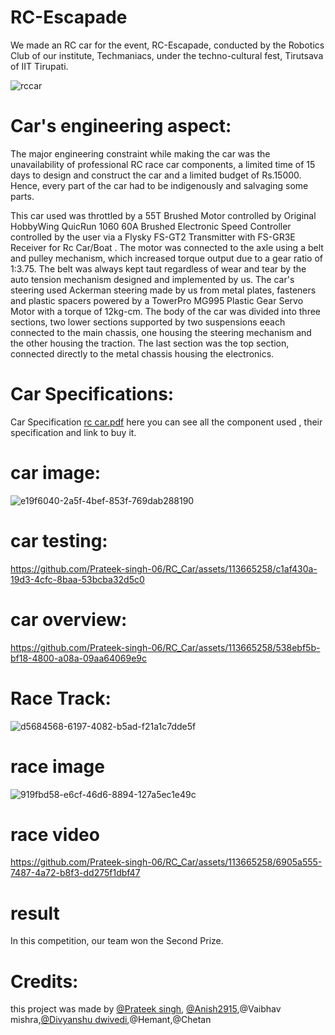 # **RC-Escapade**
We made an RC car for the event, RC-Escapade, conducted by the Robotics Club of our institute, Techmaniacs, under the techno-cultural fest, Tirutsava of IIT Tirupati.

![rccar](https://github.com/Anish2915/RC_Car/assets/137883198/e83bc6f2-3c24-4046-8c49-ba0b6e265a75)

# Car's engineering aspect:
The major engineering constraint while making the car was the unavailability of professional RC race car components, a limited time of 15 days to design and construct the car and a limited budget of Rs.15000. Hence, every part of the car had to be indigenously and salvaging some parts.

This car used was throttled by a 55T Brushed Motor controlled by Original HobbyWing QuicRun 1060 60A Brushed Electronic Speed ​​Controller controlled by the user via a Flysky FS-GT2 Transmitter with FS-GR3E Receiver for Rc Car/Boat . The motor was connected to the axle using a belt and pulley mechanism, which increased torque output due to a gear ratio of 1:3.75. The belt was always kept taut regardless of wear and tear by the auto tension mechanism designed and implemented by us. The car's steering used Ackerman steering made by us from metal plates, fasteners and plastic spacers powered by a TowerPro MG995 Plastic Gear Servo Motor with a torque of 12kg-cm. The body of the car was divided into three sections, two lower sections supported by two suspensions eeach connected to the main chassis, one housing the steering mechanism and the other housing the traction. The last section was the top section, connected directly to the metal chassis housing the electronics.



# Car Specifications:
Car Specification [rc car.pdf](https://github.com/Prateek-singh-06/RC_Car/files/12573035/rc.car.specification.pdf)
here you can see all the component used , their specification and link to buy it.  

# car image:
![e19f6040-2a5f-4bef-853f-769dab288190](https://github.com/Prateek-singh-06/RC_Car/assets/113665258/95d5de82-a79a-4ff2-81cc-726c64226374)

# car testing:
https://github.com/Prateek-singh-06/RC_Car/assets/113665258/c1af430a-19d3-4cfc-8baa-53bcba32d5c0
# car overview:
https://github.com/Prateek-singh-06/RC_Car/assets/113665258/538ebf5b-bf18-4800-a08a-09aa64069e9c
# Race Track:
![d5684568-6197-4082-b5ad-f21a1c7dde5f](https://github.com/Prateek-singh-06/RC_Car/assets/113665258/d5cb7193-cf19-4b64-83a2-7ee7366d3381)
# race image
![919fbd58-e6cf-46d6-8894-127a5ec1e49c](https://github.com/Prateek-singh-06/RC_Car/assets/113665258/b244568e-5c9d-495f-9534-323f9e51d629)
# race video
 https://github.com/Prateek-singh-06/RC_Car/assets/113665258/6905a555-7487-4a72-b8f3-dd275f1dbf47
# **result**
In this competition, our team won the Second Prize.

# Credits:
this project was made by [@Prateek singh](https://github.com/Prateek-singh-06), [@Anish2915](https://github.com/Anish2915),@Vaibhav mishra,[@Divyanshu dwivedi](https://github.com/dvd30),@Hemant,@Chetan


